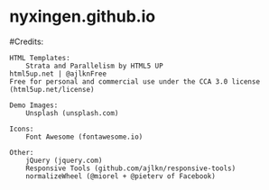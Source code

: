 # nyxingen.github.io



#Credits:

	HTML Templates:
		Strata and Parallelism by HTML5 UP
    html5up.net | @ajlknFree
    Free for personal and commercial use under the CCA 3.0 license (html5up.net/license)

	Demo Images:
		Unsplash (unsplash.com)

	Icons:
		Font Awesome (fontawesome.io)

	Other:
		jQuery (jquery.com)
		Responsive Tools (github.com/ajlkn/responsive-tools)
		normalizeWheel (@miorel + @pieterv of Facebook)

